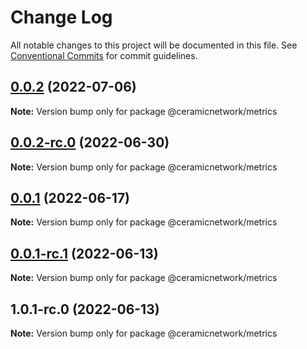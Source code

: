 # Change Log

All notable changes to this project will be documented in this file.
See [Conventional Commits](https://conventionalcommits.org) for commit guidelines.

## [0.0.2](https://github.com/ceramicnetwork/js-ceramic/compare/@ceramicnetwork/metrics@0.0.2-rc.0...@ceramicnetwork/metrics@0.0.2) (2022-07-06)

**Note:** Version bump only for package @ceramicnetwork/metrics





## [0.0.2-rc.0](https://github.com/ceramicnetwork/js-ceramic/compare/@ceramicnetwork/metrics@0.0.1...@ceramicnetwork/metrics@0.0.2-rc.0) (2022-06-30)

**Note:** Version bump only for package @ceramicnetwork/metrics





## [0.0.1](/compare/@ceramicnetwork/metrics@0.0.1-rc.1...@ceramicnetwork/metrics@0.0.1) (2022-06-17)

**Note:** Version bump only for package @ceramicnetwork/metrics





## [0.0.1-rc.1](/compare/@ceramicnetwork/metrics@1.0.1-rc.0...@ceramicnetwork/metrics@0.0.1-rc.1) (2022-06-13)

**Note:** Version bump only for package @ceramicnetwork/metrics





## 1.0.1-rc.0 (2022-06-13)

**Note:** Version bump only for package @ceramicnetwork/metrics

